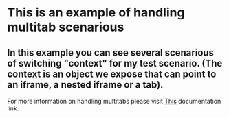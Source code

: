 # This is an example of handling multitab scenarious

## In this example you can see several scenarious of switching "context" for my test scenario. (The context is an object we expose that can point to an iframe, a nested iframe or a tab). 

For more information on handling multitabs please visit [This](https://help.testim.io/docs/with-context) documentation link.
